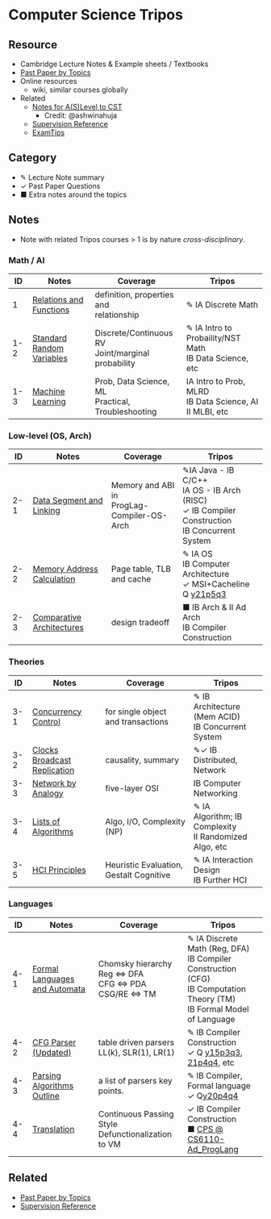 # Computer Science Tripos

## Resource

- Cambridge Lecture Notes  & Example sheets  / Textbooks
- [Past Paper by Topics](./Past_Paper.html)
- Online resources
  - wiki, similar courses globally
- Related
  - [Notes for A(S)Level to CST ](https://github.com/ashwinahuja/Cambridge-Computer-Science-Tripos-Notes)
    - Credit: @ashwinahuja
  - [Supervision Reference](./Supervision_Reference.html)
  - [ExamTips](./Note/Tips.pdf)

## Category

- ✎ Lecture Note summary
- ✓ Past Paper Questions
- ■ Extra notes around the topics

## Notes
- Note with related Tripos courses > 1 is by nature *cross-disciplinary*.

### Math / AI
| ID  | Notes                                                                         | Coverage                                                             | Tripos                                                                                                                                                                                       |
| --- | ----------------------------------------------------------------------------- | -------------------------------------------------------------------- | -------------------------------------------------------------------------------------------------------------------------------------------------------------------------------------------- |
| 1   | [Relations and Functions](./Note/Relation_Function.pdf)                          | definition, properties and<br />relationship                         | ✎ IA Discrete Math                                                                                                                                                                          |
| 1-2 | [Standard Random Variables](./Note/Standard%20Random%20Variables.pdf)            | Discrete/Continuous RV<br />Joint/marginal probability               | ✎ IA Intro to Probaility/NST Math<br />IB Data Science, etc                                                                                                                                 |
| 1-3 | [Machine Learning](https://peterhuistyping.github.io/Machine_Learning_Guidance/) | Prob, Data Science, ML<br />Practical, Troubleshooting               | IA Intro to Prob, MLRD<br />IB Data Science, AI<br />II MLBI, etc                                                                                                                            |

### Low-level (OS, Arch)
| ID  | Notes                                                                         | Coverage                                                             | Tripos                                                                                                                                                                                       |
| --- | ----------------------------------------------------------------------------- | -------------------------------------------------------------------- | -------------------------------------------------------------------------------------------------------------------------------------------------------------------------------------------- |
| 2-1 | [Data Segment and Linking](./Note/Data%20Segment%20and%20Linking.pdf)            | Memory and ABI in<br />ProgLag-Compiler-OS-Arch                      | ✎IA Java - IB C/C++<br />IA OS - IB Arch (RISC)<br />✓ IB Compiler Construction<br />IB Concurrent System                                                                                  |
| 2-2 | [Memory Address Calculation](./Note/Memory%20Calculation.pdf)                    | Page table, TLB and cache                                            | ✎ IA OS<br />IB Computer Architecture<br />✓ MSI+Cacheline Q [y21p5q3](https://www.cl.cam.ac.uk/teaching/exams/pastpapers/y2021p5q3.pdf)                                                     |
| 2-3 | [Comparative Architectures](./Note/Comparative%20Architectures.pdf)              | design tradeoff                                                      | ■ IB Arch & II Ad Arch<br />IB Compiler Construction                                                                                                                                        |

### Theories
| ID  | Notes                                                                         | Coverage                                                             | Tripos                                                                                                                                                                                       |
| --- | ----------------------------------------------------------------------------- | -------------------------------------------------------------------- | -------------------------------------------------------------------------------------------------------------------------------------------------------------------------------------------- |
| 3-1 | [Concurrency Control](./Note/Concurrency%20Control.pdf)                          | for single object<br /> and transactions                             | ✎ IB Architecture (Mem ACID)<br />IB Concurrent System                                                                                                                                      |
| 3-2 | [Clocks Broadcast Replication](./Note/Clocks%20Broadcast%20Replication.pdf)      | causality, summary                                                  | ✎✓ IB Distributed, Network                                                                                                                                                                 |
| 3-3 | [Network by Analogy](./Note/Network%20by%20Analogy.pdf)                          | five-layer OSI                                                      | IB Computer Networking                                                                                                                                                                       |
| 3-4 | [Lists of Algorithms](./Note/Lists%20of%20Algorithms.pdf)                        | Algo, I/O, Complexity (NP)                                          | ✎ IA Algorithm; IB Complexity<br />II Randomized Algo, etc                                                                                                                                |
| 3-5 | [HCI Principles](./Note/HCI.pdf)                                                 | Heuristic Evaluation,<br />  Gestalt Cognitive                       | ✎ IA Interaction Design<br />IB Further HCI                                                                                                                                                |

### Languages
| ID  | Notes                                                                         | Coverage                                                             | Tripos                                                                                                                                                                                       |
| --- | ----------------------------------------------------------------------------- | -------------------------------------------------------------------- | -------------------------------------------------------------------------------------------------------------------------------------------------------------------------------------------- |
| 4-1 | [Formal Languages <br />and Automata](./Note/Formal%20Languages.pdf)             | Chomsky hierarchy<br />Reg ⇔ DFA<br />CFG ⇔ PDA<br />CSG/RE ⇔ TM | ✎ IA Discrete Math (Reg, DFA)<br />IB Compiler Construction (CFG)<br />IB Computation Theory (TM)<br />IB Formal Model of Language                                                          |
| 4-2 | [CFG Parser (Updated)](./Note/Parsing.pdf)                                      | table driven parsers<br />LL(k), SLR(1), LR(1)                       | ✎ IB Compiler Construction<br />✓ Q [y15p3q3](https://www.cl.cam.ac.uk/teaching/exams/pastpapers/y2015p3q3.pdf), [21p4q4](https://www.cl.cam.ac.uk/teaching/exams/pastpapers/y2021p4q4.pdf), etc |
| 4-3 | [Parsing Algorithms Outline](./Note/Parsing%20outline.pdf)                       | a list of parsers key points.                                        | ✎ IB Compiler, Formal language<br />   ✓ Q[y20p4q4](https://www.cl.cam.ac.uk/teaching/exams/pastpapers/y2020p4q4.pdf)                                                                         |
| 4-4 | [Translation](./Note/Translation.pdf)                         | Continuous Passing Style<br />Defunctionalization to VM              | ✓ IB Compiler Construction<br />■ [CPS @ CS6110-Ad_ProgLang](./Ref/IBCompiler/CPS.pdf)                                                                                                        |

## Related

- [Past Paper by Topics](./Past_Paper.html)
- [Supervision Reference](./Supervision_Reference.html)
